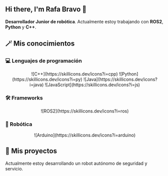 ## Hi there, I'm Rafa Bravo 👋

**Desarrollador Junior de robótica**. Actualmente estoy trabajando con **ROS2**, **Python** y **C++**.

## 🪄 Mis conocimientos

### 💻 Lenguajes de programación

<p align="center">
  ![C++](https://skillicons.dev/icons?i=cpp)
  ![Python](https://skillicons.dev/icons?i=py)
  ![Java](https://skillicons.dev/icons?i=java)
  ![JavaScript](https://skillicons.dev/icons?i=js)
</p>

### 🛠️ Frameworks

<p align="center">
  ![ROS2](https://skillicons.dev/icons?i=ros)
</p>

### 🤖 Robótica

<p align="center">
  ![Arduino](https://skillicons.dev/icons?i=arduino)
</p>

## 🔭 Mis proyectos

Actualmente estoy desarrollando un robot autónomo de seguridad y servicio.
<!--
**RafaBravv/RafaBravv** is a ✨ _special_ ✨ repository because its `README.md` (this file) appears on your GitHub profile.

Here are some ideas to get you started:

- 🔭 I’m currently working on ...
- 🌱 I’m currently learning ...
- 👯 I’m looking to collaborate on ...
- 🤔 I’m looking for help with ...
- 💬 Ask me about ...
- 📫 How to reach me: ...
- 😄 Pronouns: ...
- ⚡ Fun fact: ...
-->
